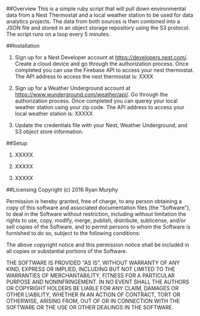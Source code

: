 ##Overview
This is a simple ruby script that will pull down environmental data from a Nest Thermostat and a local weather station to be used for data analytics projects. The data from both sources is then combined into a JSON file and stored in an object storage repository using the S3 protocol. The script runs on a loop every 5 minutes.

##Installation

1. Sign up for a Nest Developer account at https://developers.nest.com/. Create a cloud device and go through the authorization process. Once completed you can use the Firebase API to access your nest thermostat. The API address to access the nest thermostat is: XXXX 

2. Sign up for a Weather Underground account at https://www.wunderground.com/weather/api/. Go through the authorization process. Once completed you can querey your local weather station using your zip code. The API address to access your local weather station is: XXXXX

3. Update the credentials file with your Nest, Weather Underground, and S3 object store information.


##Setup
1. XXXXX

2. XXXXX

3. XXXXX


##Licensing
Copyright (c) 2016 Ryan Murphy

Permission is hereby granted, free of charge, to any person obtaining a copy of this software and associated documentation files (the "Software"), to deal in the Software without restriction, including without limitation the rights to use, copy, modify, merge, publish, distribute, sublicense, and/or sell copies of the Software, and to permit persons to whom the Software is furnished to do so, subject to the following conditions:

The above copyright notice and this permission notice shall be included in all copies or substantial portions of the Software.

THE SOFTWARE IS PROVIDED "AS IS", WITHOUT WARRANTY OF ANY KIND, EXPRESS OR IMPLIED, INCLUDING BUT NOT LIMITED TO THE WARRANTIES OF MERCHANTABILITY, FITNESS FOR A PARTICULAR PURPOSE AND NONINFRINGEMENT. IN NO EVENT SHALL THE AUTHORS OR COPYRIGHT HOLDERS BE LIABLE FOR ANY CLAIM, DAMAGES OR OTHER LIABILITY, WHETHER IN AN ACTION OF CONTRACT, TORT OR OTHERWISE, ARISING FROM, OUT OF OR IN CONNECTION WITH THE SOFTWARE OR THE USE OR OTHER DEALINGS IN THE SOFTWARE.
